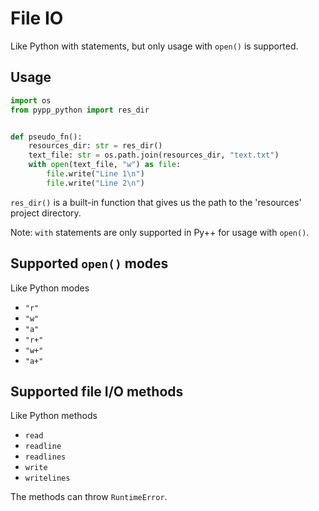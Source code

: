 # File IO

Like Python with statements, but only usage with `open()` is supported.

## Usage

```python
import os
from pypp_python import res_dir


def pseudo_fn():
    resources_dir: str = res_dir()
    text_file: str = os.path.join(resources_dir, "text.txt")
    with open(text_file, "w") as file:
        file.write("Line 1\n")
        file.write("Line 2\n")
```

`res_dir()` is a built-in function that gives us the path to the 'resources' project directory.

Note: `with` statements are only supported in Py++ for usage with `open()`.

## Supported `open()` modes

Like Python modes

- `"r"`
- `"w"`
- `"a"`
- `"r+"`
- `"w+"`
- `"a+"`

## Supported file I/O methods

Like Python methods

- `read`
- `readline`
- `readlines`
- `write`
- `writelines`

The methods can throw `RuntimeError`.